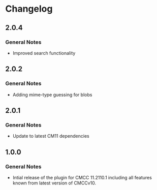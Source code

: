 Changelog
================================================================================

2.0.4
--------------------------------------------------------------------------------

### General Notes

* Improved search functionality

2.0.2
--------------------------------------------------------------------------------

### General Notes

* Adding mime-type guessing for blobs

2.0.1
--------------------------------------------------------------------------------

### General Notes

* Update to latest CM11 dependencies

1.0.0
--------------------------------------------------------------------------------

### General Notes

* Intial release of the plugin for CMCC 11.2110.1 including all features known from latest version of CMCCv10.
